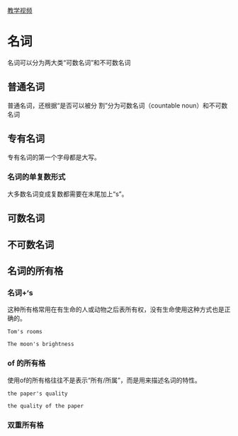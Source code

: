 [教学视频](https://www.bilibili.com/video/BV1XY411J7aG?p=14)
# 名词
名词可以分为两大类“可数名词”和不可数名词

## 普通名词
普通名词，还根据“是否可以被分 割”分为可数名词（countable noun）和不可数名词

## 专有名词
专有名词的第一个字母都是大写。

### 名词的单复数形式
大多数名词变成复数都需要在末尾加上“s”。

## 可数名词
## 不可数名词


## 名词的所有格

### 名词+‘s
这种所有格常用在有生命的人或动物之后表所有权，没有生命使用这种方式也是正确的。
```
Tom's rooms

The moon's brightness
```

### of 的所有格
使用of的所有格往往不是表示“所有/所属”，而是用来描述名词的特性。
```
the paper's quality

the quality of the paper
```

### 双重所有格
